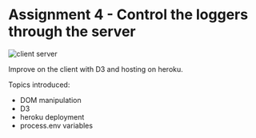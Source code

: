 Assignment 4 - Control the loggers through the server
=====================================================

![client server](/img/ark_client_server.png)

Improve on the client with D3 and hosting on heroku.

Topics introduced:

* DOM manipulation
* D3
* heroku deployment
* process.env variables